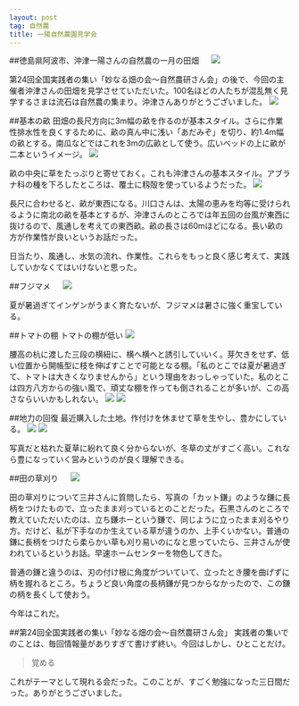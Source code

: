 ```yaml
---
layout: post
tag: 自然農
title: 一陽自然農園見学会
---
```

##徳島県阿波市、沖津一陽さんの自然農の一月の田畑
　
![](https://c2.staticflickr.com/2/1640/23971643373_3b6661e638.jpg)


第24回全国実践者の集い「妙なる畑の会〜自然農研さん会」の後で、今回の主催者沖津さんの田畑を見学させていただいた。100名ほどの人たちが混乱無く見学するさまは流石は自然農の集まり。沖津さんありがとうございました。
![](https://c2.staticflickr.com/2/1453/24302906240_3b4d78a241.jpg)


##基本の畝
田畑の長尺方向に3m幅の畝を作るのが基本スタイル。さらに作業性排水性を良くするために、畝の真ん中に浅い「あだみぞ」を切り、約1.4m幅の畝とする。南瓜などではこれを3mの広畝として使う。広いベッドの上に畝が二本というイメージ。
![](https://c2.staticflickr.com/2/1490/24516200041_4008a6b236.jpg)

畝の中央に草をたっぷりと寄せておく。これも沖津さんの基本スタイル。アブラナ科の種を下ろしたところは、覆土に籾殻を使っているようだった。
![](https://c2.staticflickr.com/2/1653/24572285956_da55f0ed44.jpg)

長尺に合わせると、畝が東西になる。川口さんは、太陽の恵みを均等に受けられるように南北の畝を基本とするが、沖津さんのところでは年五回の台風が東西に抜けるので、風通しを考えての東西畝。畝の長さは60mほどになる。長い畝の方が作業性が良いというお話だった。

日当たり、風通し、水気の流れ、作業性。これらをもっと良く感じ考えて、実践していかなくてはいけないと思った。


##フジマメ
　
![](https://c2.staticflickr.com/2/1625/23970296234_5ebdc42886.jpg)

夏が暑過ぎてインゲンがうまく育たないが、フジマメは暑さに強く重宝している。

##トマトの棚
トマトの棚が低い
![](https://c2.staticflickr.com/2/1581/23971644883_19dff09451.jpg)

腰高の杭に渡した三段の横紐に、横へ横へと誘引していいく。芽欠きをせず、低い位置から開帳型に枝を伸ばすことで可能となる棚。「私のとこでは夏が暑過ぎて、トマトは大きくなりませんから」という理由をおっしゃっていた。私のとこは四方八方からの強い風で、頑丈な棚を作っても倒されることが多いが、この高さならいいかもしれない。
![](https://c2.staticflickr.com/2/1640/24490121452_1e2995b509.jpg)
![](https://c2.staticflickr.com/2/1691/24490122722_47051d3ecf.jpg)

##地力の回復
最近購入した土地。作付けを休ませて草を生やし、豊かにしている。
![](https://c2.staticflickr.com/2/1614/24598430425_a621b8cb1f.jpg)
![](https://c2.staticflickr.com/2/1665/24598433255_501aeb70b2.jpg)

写真だと枯れた夏草に紛れて良く分からないが、冬草の丈がすごく高い。これなら豊になっていく営みというのが良く理解できる。

##田の草刈り
　
![](https://c2.staticflickr.com/2/1599/24230674569_3f6979f93a.jpg)

田の草刈りについて三井さんに質問したら、写真の「カット鎌」のような鎌に長柄をつけたもので、立ったまま刈っているとのことだった。石黒さんのところで教えていただいたのは、立ち鎌ホーという鎌で、同じように立ったまま刈るやり方。だけど、私が下手なのか生えている草が違うのか、上手くいかない。普通の鎌に長柄をつけたら柔らかい草も刈り易いのになと思っていたら、三井さんが使われているというお話。早速ホームセンターを物色してきた。

普通の鎌と違うのは、刃の付け根に角度がついていて、立ったとき腰を曲げずに柄を握れるところ。ちょうど良い角度の長柄鎌が見つからなかったので、この鎌の柄を長くして使おう。

今年はこれだ。


##第24回全国実践者の集い「妙なる畑の会〜自然農研さん会」
実践者の集いでのことは、毎回情報量がありすぎて書けず終い。今回はしかし、ひとことだけ。

>覚める

これがテーマとして現れる会だった。このことが、すごく勉強になった三日間だった。ありがとうございました。
